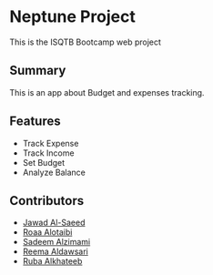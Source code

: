 # Neptune Project

This is the ISQTB Bootcamp web project 

## Summary

This is an app about Budget and expenses tracking.

## Features

* Track Expense  
* Track Income  
* Set Budget
* Analyze Balance


## Contributors

* [Jawad Al-Saeed](https://github.com/JawadAlSaeed)  
* [Roaa Alotaibi](https://github.com/rroaa)  
* [Sadeem Alzimami](https://github.com/sadeemNasser)  
* [Reema Aldawsari](https://github.com/ReemaAbdullah)  
* [Ruba Alkhateeb](https://github.com/RubaAlkhateeb)  
